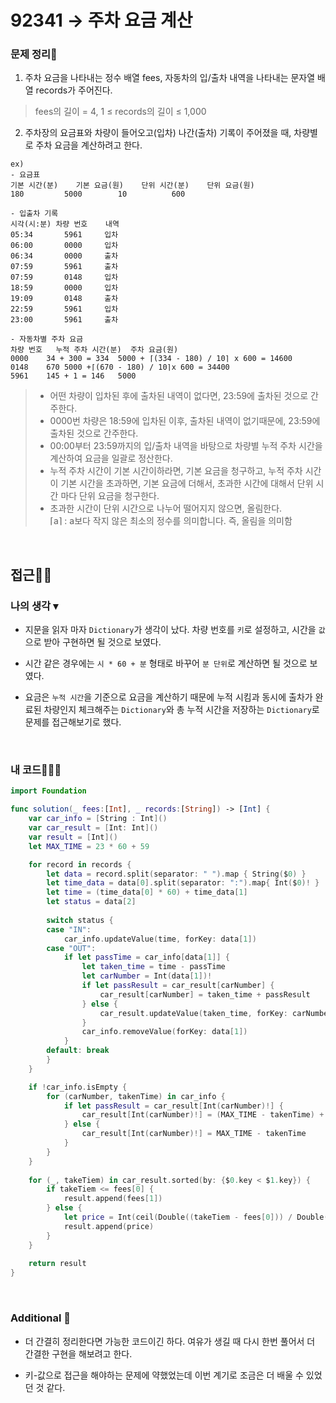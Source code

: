 # 92341 → 주차 요금 계산
### 문제 정리📝
1. 주차 요금을 나타내는 정수 배열 fees, 자동차의 입/출차 내역을 나타내는 문자열 배열 records가 주어진다.
> fees의 길이 = 4, 1 ≤ records의 길이 ≤ 1,000
2. 주차장의 요금표와 차량이 들어오고(입차) 나간(출차) 기록이 주어졌을 때, 차량별로 주차 요금을 계산하려고 한다.
```
ex) 
- 요금표   
기본 시간(분)	기본 요금(원)	단위 시간(분)	단위 요금(원)
180	        5000	    10	        600

- 입출차 기록
시각(시:분)	차량 번호	 내역
05:34	    5961	 입차
06:00	    0000	 입차
06:34	    0000	 출차
07:59	    5961	 출차
07:59	    0148	 입차
18:59	    0000	 입차
19:09	    0148	 출차
22:59	    5961	 입차
23:00	    5961	 출차

- 자동차별 주차 요금
차량 번호   누적 주차 시간(분)  주차 요금(원)
0000	34 + 300 = 334	5000 + ⌈(334 - 180) / 10⌉ x 600 = 14600
0148	670	5000 +⌈(670 - 180) / 10⌉x 600 = 34400
5961	145 + 1 = 146	5000
```
> - 어떤 차량이 입차된 후에 출차된 내역이 없다면, 23:59에 출차된 것으로 간주한다.
> - 0000번 차량은 18:59에 입차된 이후, 출차된 내역이 없기때문에, 23:59에 출차된 것으로 간주한다.
> - 00:00부터 23:59까지의 입/출차 내역을 바탕으로 차량별 누적 주차 시간을 계산하여 요금을 일괄로 정산한다.
> - 누적 주차 시간이 기본 시간이하라면, 기본 요금을 청구하고, 누적 주차 시간이 기본 시간을 초과하면, 기본 요금에 더해서, 초과한 시간에 대해서 단위 시간 마다 단위 요금을 청구한다.
> - 초과한 시간이 단위 시간으로 나누어 떨어지지 않으면, 올림한다.  
⌈a⌉ : a보다 작지 않은 최소의 정수를 의미합니다. 즉, 올림을 의미함

</br>

## 접근🚶🏻
### 나의 생각 ▾
* 지문을 읽자 마자 `Dictionary`가 생각이 났다. 차량 번호를 `키`로 설정하고, 시간을 `값`으로 받아 구현하면 될 것으로 보였다.

* 시간 같은 경우에는 `시 * 60 + 분` 형태로 바꾸어 `분 단위`로 계산하면 될 것으로 보였다.

* 요금은 `누적 시간`을 기준으로 요금을 계산하기 때문에 누적 시킴과 동시에 출차가 완료된 차량인지 체크해주는 `Dictionary`와 총 누적 시간을 저장하는 `Dictionary`로 문제를 접근해보기로 했다.

</br>

### 내 코드👨🏻‍💻
```swift
import Foundation

func solution(_ fees:[Int], _ records:[String]) -> [Int] {
    var car_info = [String : Int]()
    var car_result = [Int: Int]()
    var result = [Int]()
    let MAX_TIME = 23 * 60 + 59

    for record in records {
        let data = record.split(separator: " ").map { String($0) }
        let time_data = data[0].split(separator: ":").map{ Int($0)! }
        let time = (time_data[0] * 60) + time_data[1]
        let status = data[2]
        
        switch status {
        case "IN":
            car_info.updateValue(time, forKey: data[1])
        case "OUT":
            if let passTime = car_info[data[1]] {
                let taken_time = time - passTime
                let carNumber = Int(data[1])!
                if let passResult = car_result[carNumber] {
                    car_result[carNumber] = taken_time + passResult
                } else {
                    car_result.updateValue(taken_time, forKey: carNumber)
                }
                car_info.removeValue(forKey: data[1])
            }
        default: break
        }
    }

    if !car_info.isEmpty {
        for (carNumber, takenTime) in car_info {
            if let passResult = car_result[Int(carNumber)!] {
                car_result[Int(carNumber)!] = (MAX_TIME - takenTime) + passResult
            } else {
                car_result[Int(carNumber)!] = MAX_TIME - takenTime
            }
        }
    }
    
    for (_, takeTiem) in car_result.sorted(by: {$0.key < $1.key}) {
        if takeTiem <= fees[0] {
            result.append(fees[1])
        } else {
            let price = Int(ceil(Double((takeTiem - fees[0])) / Double(fees[2]))) * fees[3] + fees[1]
            result.append(price)
        }
    }
    
    return result
}
```

</br>


### Additional 📂
- 더 간결히 정리한다면 가능한 코드이긴 하다. 여유가 생길 때 다시 한번 풀어서 더 간결한 구현을 해보려고 한다.

- 키-값으로 접근을 해야하는 문제에 약했었는데 이번 계기로 조금은 더 배울 수 있었던 것 같다.
